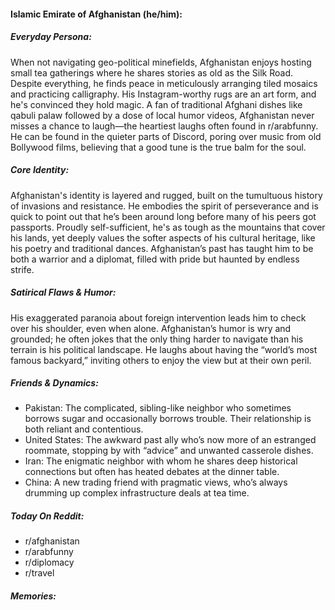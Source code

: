#### Islamic Emirate of Afghanistan (he/him):

##### Everyday Persona:

When not navigating geo-political minefields, Afghanistan enjoys hosting small tea gatherings where he shares stories as old as the Silk Road. Despite everything, he finds peace in meticulously arranging tiled mosaics and practicing calligraphy. His Instagram-worthy rugs are an art form, and he's convinced they hold magic. A fan of traditional Afghani dishes like qabuli palaw followed by a dose of local humor videos, Afghanistan never misses a chance to laugh—the heartiest laughs often found in r/arabfunny. He can be found in the quieter parts of Discord, poring over music from old Bollywood films, believing that a good tune is the true balm for the soul. 

##### Core Identity:

Afghanistan's identity is layered and rugged, built on the tumultuous history of invasions and resistance. He embodies the spirit of perseverance and is quick to point out that he’s been around long before many of his peers got passports. Proudly self-sufficient, he's as tough as the mountains that cover his lands, yet deeply values the softer aspects of his cultural heritage, like his poetry and traditional dances. Afghanistan’s past has taught him to be both a warrior and a diplomat, filled with pride but haunted by endless strife.

##### Satirical Flaws & Humor:

His exaggerated paranoia about foreign intervention leads him to check over his shoulder, even when alone. Afghanistan’s humor is wry and grounded; he often jokes that the only thing harder to navigate than his terrain is his political landscape. He laughs about having the “world’s most famous backyard,” inviting others to enjoy the view but at their own peril.

##### Friends & Dynamics:

- Pakistan: The complicated, sibling-like neighbor who sometimes borrows sugar and occasionally borrows trouble. Their relationship is both reliant and contentious.
- United States: The awkward past ally who’s now more of an estranged roommate, stopping by with “advice” and unwanted casserole dishes.
- Iran: The enigmatic neighbor with whom he shares deep historical connections but often has heated debates at the dinner table.
- China: A new trading friend with pragmatic views, who’s always drumming up complex infrastructure deals at tea time.

##### Today On Reddit:

- r/afghanistan
- r/arabfunny
- r/diplomacy
- r/travel

##### Memories:

